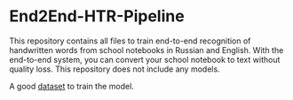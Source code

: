 # End2End-HTR-Pipeline

This repository contains all files to train end-to-end recognition of handwritten words from school notebooks in Russian and English. With the end-to-end system, you can convert your school notebook to text without quality loss. This repository does not include any models. 

A good [dataset](https://github.com/abdoelsayed2016/HKR_Dataset) to train the model.
